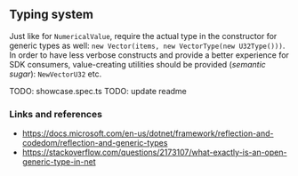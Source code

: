 ## Typing system

Just like for `NumericalValue`, require the actual type in the constructor for generic types as well: `new Vector(items, new VectorType(new U32Type()))`. In order to have less verbose constructs and provide a better experience for SDK consumers, value-creating utilities should be provided (*semantic sugar*): `NewVectorU32` etc.

TODO: showcase.spec.ts
TODO: update readme

### Links and references

 - https://docs.microsoft.com/en-us/dotnet/framework/reflection-and-codedom/reflection-and-generic-types
 - https://stackoverflow.com/questions/2173107/what-exactly-is-an-open-generic-type-in-net
